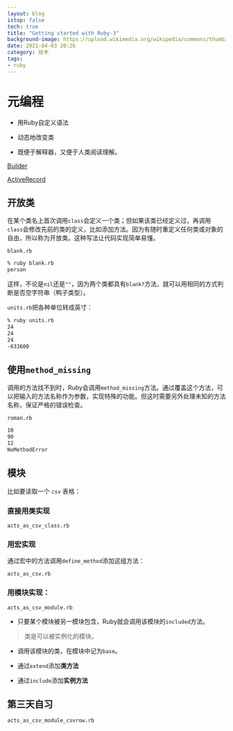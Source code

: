 ```yaml
---
layout: blog
istop: false
tech: true
title: "Getting started with Ruby-3"
background-image: https://upload.wikimedia.org/wikipedia/commons/thumb/7/73/Ruby_logo.svg/1200px-Ruby_logo.svg.png
date: 2021-04-03 20:26
category: 技术
tags:
- ruby
---
```


# 元编程

- 用Ruby自定义语法
- 动态地改变类

- 既便于解释器，又便于人类阅读理解。

[Builder](https://github.com/jimweirich/builder)

[ActiveRecord](https://github.com/rails/rails/tree/main/activerecord)

## 开放类

在某个类名上首次调用`class`会定义一个类；但如果该类已经定义过，再调用`class`会修改先前的类的定义，比如添加方法。因为有随时重定义任何类或对象的自由，所以称为开放类。这种写法让代码实现简单易懂。

`blank.rb`

<div id = "includedContent_2021_04_04_20_09_6905d014"></div>

```bash
% ruby blank.rb
person
```

这样，不论是`nil`还是`""`，因为两个类都具有`blank?`方法，就可以用相同的方式判断是否空字符串（鸭子类型）。

`units.rb`把各种单位转成英寸：

<div id = "includedContent_2021_04_04_20_09_82d765c3"></div>

```bash
% ruby units.rb
24
24
24
-633600
```

## 使用`method_missing`

调用的方法找不到时，Ruby会调用`method_missing`方法。通过覆盖这个方法，可以把输入的方法名称作为参数，实现特殊的功能。但这时需要另外处理未知的方法名称，保证严格的错误检查。

`roman.rb`

<div id = "includedContent_2021_04_04_20_09_95fee552"></div>

```bash
10
90
12
NoMethodError
```

## 模块

比如要读取一个 `csv` 表格：

### 直接用类实现

`acts_as_csv_class.rb`

<div id = "includedContent_2021_04_04_20_09_9257f3bf"></div>

### 用**宏**实现

通过宏中的方法调用`define_method`添加这组方法：

`acts_as_csv.rb`

<div id = "includedContent_2021_04_04_20_09_819babba"></div>

### 用模块实现：

`acts_as_csv_module.rb`

<div id = "includedContent_2021_04_04_20_09_98f422ce"></div>

- 只要某个模块被另一模块包含，Ruby就会调用该模块的`included`方法。

> 类是可以被实例化的模块。

- 调用该模块的类，在模块中记为`base`。

- 通过`extend`添加**类方法**
- 通过`include`添加**实例方法**

## 第三天自习

`acts_as_csv_module_csvrow.rb`

<div id = "includedContent_2021_04_04_20_59_4e666415"></div>

